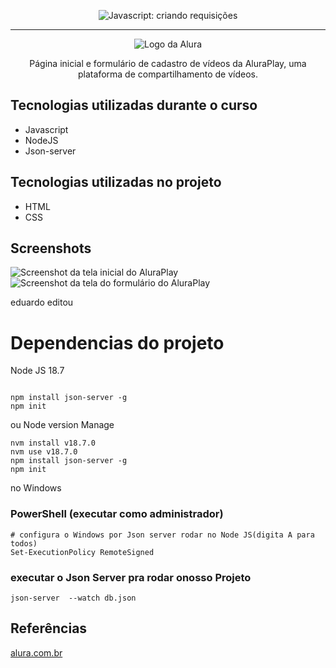 <p align="center"> <img src="https://imgur.com/J3hD21O.png" alt="Javascript: criando requisições"> </p>

<hr>

<p align="center"> <img src="https://github.com/MonicaHillman/aluraplay-requisicoes/blob/main/img/logo.png" alt="Logo da Alura"> </p>
<p align="center">Página inicial e formulário de cadastro de vídeos da AluraPlay, uma plataforma de compartilhamento de vídeos.</p>

## Tecnologias utilizadas durante o curso
* Javascript
* NodeJS
* Json-server

## Tecnologias utilizadas no projeto
* HTML
* CSS

## Screenshots
![Screenshot da tela inicial do AluraPlay](https://imgur.com/aymxEsh.png)
![Screenshot da tela do formulário do AluraPlay](https://imgur.com/ShNADf2.png)

eduardo editou
# Dependencias do projeto
Node JS 18.7

```

npm install json-server -g
npm init
```
ou 
Node version Manage
```
nvm install v18.7.0
nvm use v18.7.0
npm install json-server -g
npm init
```
no Windows 
### PowerShell (executar como administrador)
`````
# configura o Windows por Json server rodar no Node JS(digita A para todos)
Set-ExecutionPolicy RemoteSigned
`````

### executar o Json Server pra rodar onosso Projeto
``````
json-server  --watch db.json
``````

## Referências 
[alura.com.br](https://cursos.alura.com.br/course/javascript-criando-requisicoes/task/142287)